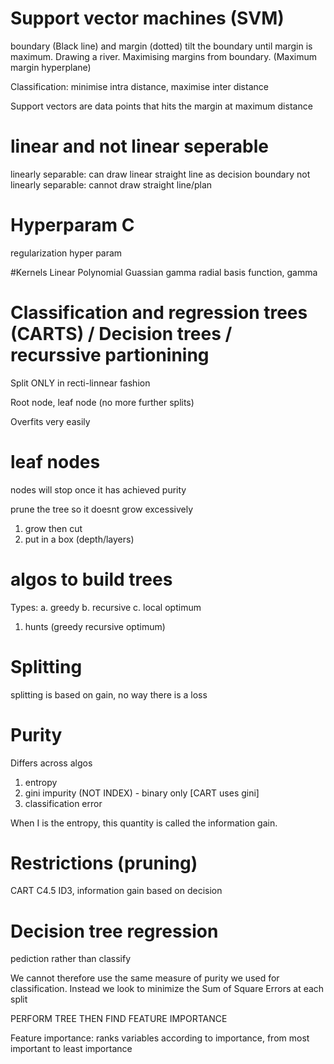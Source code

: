 # Support vector machines (SVM)
boundary (Black line) and margin (dotted)
tilt the boundary until margin is maximum. Drawing a river. Maximising margins from boundary. (Maximum margin hyperplane)

Classification: minimise intra distance, maximise inter distance

Support vectors are data points that hits the margin at maximum distance

# linear and not linear seperable
linearly separable: can draw linear straight line as decision boundary
not linearly separable: cannot draw straight line/plan

# Hyperparam C
regularization hyper param

#Kernels
Linear
Polynomial
Guassian gamma
radial basis function, gamma





# Classification and regression trees (CARTS) /  Decision trees / recurssive partionining
Split ONLY in recti-linnear fashion

Root node, leaf node (no more further splits)

Overfits very easily

# leaf nodes
nodes will stop once it has achieved purity

prune the tree so it doesnt grow excessively
1. grow then cut
2. put in a box (depth/layers)

# algos to build trees
Types: 
a. greedy
b. recursive
c. local optimum

1. hunts (greedy recursive optimum)

# Splitting
splitting is based on gain, no way there is a loss

# Purity
Differs across algos
1. entropy
2. gini impurity (NOT INDEX) - binary only [CART uses gini]
3. classification error

When I is the entropy, this quantity is called the information gain.

# Restrictions (pruning)
CART
C4.5
ID3, information gain based on decision

# Decision tree regression

pediction rather than classify

We cannot therefore use the same measure of purity we used for classification. Instead we look to minimize the Sum of Square Errors at each split


PERFORM TREE THEN FIND FEATURE IMPORTANCE

Feature importance: ranks variables according to importance, from most important to least importance